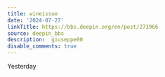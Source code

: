 ```yaml
---
title: wineissue
date: '2024-07-27'
linkTitle: https://bbs.deepin.org/en/post/273966
source: deepin_bbs
description:  giuseppe00 
disable_comments: true
---
```

Yesterday 
